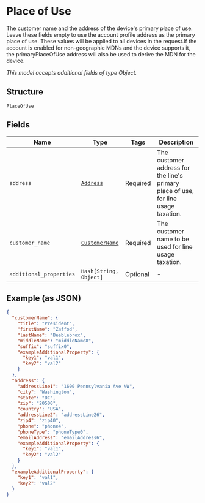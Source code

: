 
# Place of Use

The customer name and the address of the device's primary place of use. Leave these fields empty to use the account profile address as the primary place of use. These values will be applied to all devices in the request.If the account is enabled for non-geographic MDNs and the device supports it, the primaryPlaceOfUse address will also be used to derive the MDN for the device.

*This model accepts additional fields of type Object.*

## Structure

`PlaceOfUse`

## Fields

| Name | Type | Tags | Description |
|  --- | --- | --- | --- |
| `address` | [`Address`](../../doc/models/address.md) | Required | The customer address for the line's primary place of use, for line usage taxation. |
| `customer_name` | [`CustomerName`](../../doc/models/customer-name.md) | Required | The customer name to be used for line usage taxation. |
| `additional_properties` | `Hash[String, Object]` | Optional | - |

## Example (as JSON)

```json
{
  "customerName": {
    "title": "President",
    "firstName": "Zaffod",
    "lastName": "Beeblebrox",
    "middleName": "middleName8",
    "suffix": "suffix0",
    "exampleAdditionalProperty": {
      "key1": "val1",
      "key2": "val2"
    }
  },
  "address": {
    "addressLine1": "1600 Pennsylvania Ave NW",
    "city": "Washington",
    "state": "DC",
    "zip": "20500",
    "country": "USA",
    "addressLine2": "addressLine26",
    "zip4": "zip40",
    "phone": "phone4",
    "phoneType": "phoneType0",
    "emailAddress": "emailAddress6",
    "exampleAdditionalProperty": {
      "key1": "val1",
      "key2": "val2"
    }
  },
  "exampleAdditionalProperty": {
    "key1": "val1",
    "key2": "val2"
  }
}
```

